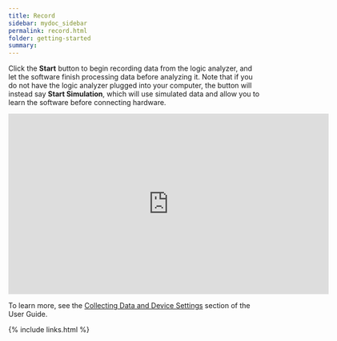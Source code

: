 ```yaml
---
title: Record
sidebar: mydoc_sidebar
permalink: record.html
folder: getting-started
summary:
---
```


Click the **Start** button to begin recording data from the logic analyzer, and let the software finish processing data before analyzing it. Note that if you do not have the logic analyzer plugged into your computer, the button will instead say **Start Simulation**, which will use simulated data and allow you to learn the software before connecting hardware.

<iframe src="https://player.vimeo.com/video/310200163" width="640" height="360" frameborder="0" webkitallowfullscreen mozallowfullscreen allowfullscreen></iframe>

To learn more, see the [Collecting Data and Device Settings](https://saleae.gitbook.io/docs/user-guide/using-logic/collecting-data-and-device-settings) section of the User Guide.


{% include links.html %}
